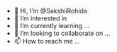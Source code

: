 - 👋 Hi, I’m @SakshiiRohida
- 👀 I’m interested in 
- 🌱 I’m currently learning ...
- 💞️ I’m looking to collaborate on ...
- 📫 How to reach me ...

<!---
SakshiiRohida/SakshiiRohida is a ✨ special ✨ repository because its `README.md` (this file) appears on your GitHub profile.
You can click the Preview link to take a look at your changes.
--->
